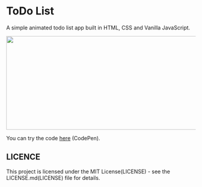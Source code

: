 # ToDo List

A simple animated todo list app built in HTML, CSS and Vanilla JavaScript.

<img src="https://drive.google.com/uc?export=view&id=12P2tXibD55rpnsGTyKaErT8aMcMPgCYv" width="555" height="250" />

You can try the code [here](https://codepen.io/Sahi515/pen/ZEOWgxN) (CodePen).


## LICENCE

This project is licensed under the MIT License(LICENSE) - see the LICENSE.md(LICENSE) file for details.
